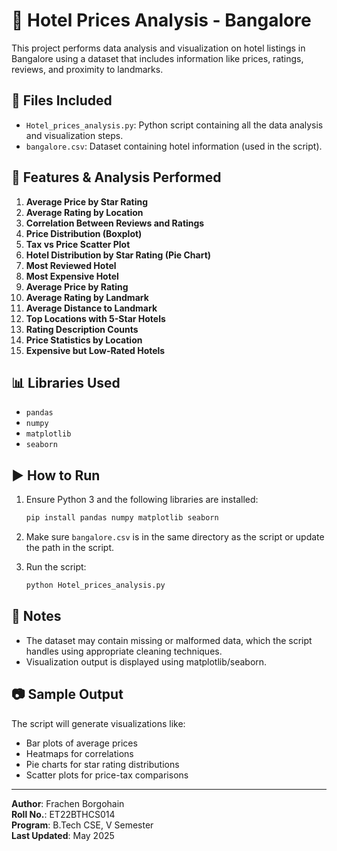 # 🏨 Hotel Prices Analysis - Bangalore

This project performs data analysis and visualization on hotel listings in Bangalore using a dataset that includes information like prices, ratings, reviews, and proximity to landmarks.

## 📁 Files Included

- `Hotel_prices_analysis.py`: Python script containing all the data analysis and visualization steps.
- `bangalore.csv`: Dataset containing hotel information (used in the script).

## 🔧 Features & Analysis Performed

1. **Average Price by Star Rating**
2. **Average Rating by Location**
3. **Correlation Between Reviews and Ratings**
4. **Price Distribution (Boxplot)**
5. **Tax vs Price Scatter Plot**
6. **Hotel Distribution by Star Rating (Pie Chart)**
7. **Most Reviewed Hotel**
8. **Most Expensive Hotel**
9. **Average Price by Rating**
10. **Average Rating by Landmark**
11. **Average Distance to Landmark**
12. **Top Locations with 5-Star Hotels**
13. **Rating Description Counts**
14. **Price Statistics by Location**
15. **Expensive but Low-Rated Hotels**

## 📊 Libraries Used

- `pandas`
- `numpy`
- `matplotlib`
- `seaborn`

## ▶️ How to Run

1. Ensure Python 3 and the following libraries are installed:
   ```bash
   pip install pandas numpy matplotlib seaborn
   ```

2. Make sure `bangalore.csv` is in the same directory as the script or update the path in the script.

3. Run the script:
   ```bash
   python Hotel_prices_analysis.py
   ```

## 📌 Notes

- The dataset may contain missing or malformed data, which the script handles using appropriate cleaning techniques.
- Visualization output is displayed using matplotlib/seaborn.

## 📷 Sample Output

The script will generate visualizations like:
- Bar plots of average prices
- Heatmaps for correlations
- Pie charts for star rating distributions
- Scatter plots for price-tax comparisons

---

**Author**: Frachen Borgohain  
**Roll No.**: ET22BTHCS014  
**Program**: B.Tech CSE, V Semester  
**Last Updated**: May 2025  
